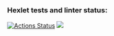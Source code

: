 ### Hexlet tests and linter status:
[![Actions Status](https://github.com/Tayberi/php-project-lvl1/workflows/hexlet-check/badge.svg)](https://github.com/Tayberi/php-project-lvl1/actions)
<a href="https://codeclimate.com/github/codeclimate/codeclimate/maintainability"><img src="https://api.codeclimate.com/v1/badges/a99a88d28ad37a79dbf6/maintainability" /></a>

